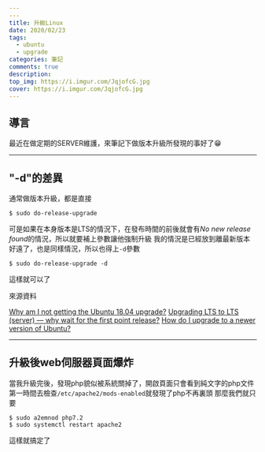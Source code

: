 ```yaml
---
---
title: 升級Linux
date: 2020/02/23
tags: 
  - ubuntu
  - upgrade
categories: 筆記
comments: true
description:
top_img: https://i.imgur.com/JqjofcG.jpg
cover: https://i.imgur.com/JqjofcG.jpg
---
```

## 導言
最近在做定期的SERVER維護，來筆記下做版本升級所發現的事好了:grin: 

---
## "-d"的差異

通常做版本升級，都是直接
```shell
$ sudo do-release-upgrade
```
可是如果在本身版本是LTS的情況下，在發布時間的前後就會有*No new release found*的情況，所以就要補上參數讓他強制升級
我的情況是已經放到離最新版本好遠了，也是同樣情況，所以也得上`-d`參數
```shell
$ sudo do-release-upgrade -d
```
這樣就可以了

來源資料

[Why am I not getting the Ubuntu 18.04 upgrade?](https://askubuntu.com/questions/1028949/why-am-i-not-getting-the-ubuntu-18-04-upgrade)
[Upgrading LTS to LTS (server) — why wait for the first point release?](https://askubuntu.com/questions/125825/upgrading-lts-to-lts-server-why-wait-for-the-first-point-release)
[How do I upgrade to a newer version of Ubuntu?](https://askubuntu.com/questions/110477/how-do-i-upgrade-to-a-newer-version-of-ubuntu)

---
## 升級後web伺服器頁面爆炸

當我升級完後，發現php貌似被系統關掉了，開啟頁面只會看到純文字的php文件
第一時間去檢查`/etc/apache2/mods-enabled`就發現了php不再裏頭
那麼我們就只要
```shell
$ sudo a2emnod php7.2
$ sudo systemctl restart apache2
```
這樣就搞定了